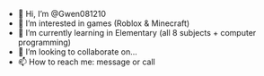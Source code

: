 - 👋 Hi, I’m @Gwen081210
- 👀 I’m interested in games (Roblox & Minecraft)
- 🌱 I’m currently learning in Elementary (all 8 subjects + computer programming)
- 💞️ I’m looking to collaborate on...
- 📫 How to reach me: message or call

<!---
Gwen081210/Gwen081210 is a ✨ special ✨ repository because its `README.md` (this file) appears on your GitHub profile.
You can click the Preview link to take a look at your changes.
--->

